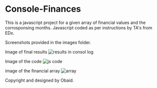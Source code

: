 # Console-Finances

This is a javascript project for a given array of financial values and the corrosponsing months. 
Javascript coded as per instructions by TA's from EDx.



Screenshots provided in the images folder.

Image of final results
![results in consol log](https://github.com/obaid333/Console-Finances/assets/66852767/4c2bfd34-da62-41db-962b-523c4e0bb51f)

Image of the code
![js code](https://github.com/obaid333/Console-Finances/assets/66852767/d9d08728-79eb-42fd-926e-504a6104949d)

image of the financial array
![array](https://github.com/obaid333/Console-Finances/assets/66852767/c295aa2c-674a-433e-8f6a-279649167bf0)

Copyright and designed by Obaid.
